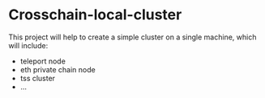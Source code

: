 # Crosschain-local-cluster


This project will help to create a simple cluster on a single machine, which will include:
- teleport node
- eth private chain node
- tss cluster
- ...

